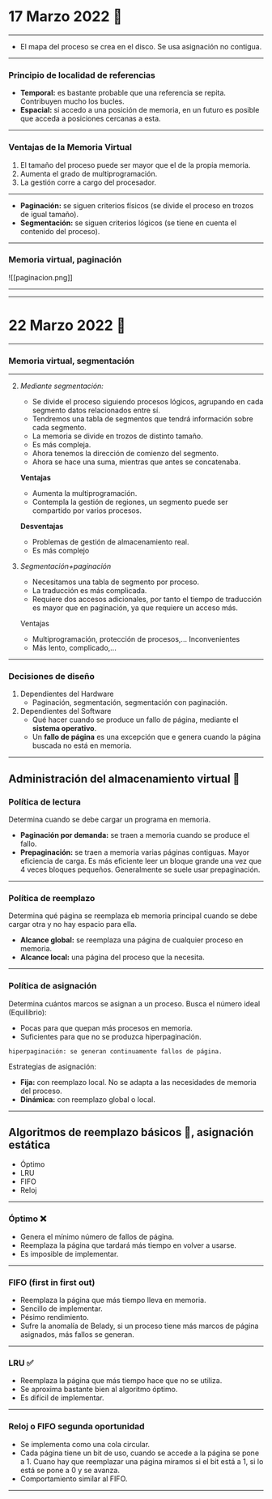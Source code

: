 # 17 Marzo 2022 🧨
---
- El mapa del proceso se crea en el disco. Se usa asignación no contigua.
---
### Principio de localidad de referencias
- **Temporal:** es bastante probable que una referencia se repita. Contribuyen mucho los bucles.
- **Espacial:** si accedo a una posición de memoria, en un futuro es posible que acceda a posiciones cercanas a esta.
---
### Ventajas de la Memoria Virtual
1. El tamaño del proceso puede ser mayor que el de la propia memoria.
2. Aumenta el grado de multiprogramación.
3. La gestión corre a cargo del procesador.
---
- **Paginación:** se siguen criterios físicos (se divide el proceso en trozos de igual tamaño).
- **Segmentación:** se siguen criterios lógicos (se tiene en cuenta el contenido del proceso).
---
### Memoria virtual, paginación
![[paginacion.png]]

---
---
# 22 Marzo 2022 🌽
---

### Memoria virtual, segmentación
---
2. *Mediante segmentación:*
	- Se divide el proceso siguiendo procesos lógicos, agrupando en cada segmento datos relacionados entre sí. 
	- Tendremos una tabla de segmentos que tendrá información sobre cada segmento.
	- La memoria se divide en trozos de distinto tamaño.
	- Es más compleja.
	- Ahora tenemos la dirección de comienzo del segmento.
	- Ahora se hace una suma, mientras que antes se concatenaba.
	
	**Ventajas**
	- Aumenta la multiprogramación.
	- Contempla la gestión de regiones, un segmento puede ser compartido por varios procesos.
	
	**Desventajas**
	- Problemas de gestión de almacenamiento real.
	- Es más complejo
3. *Segmentación+paginación*
	- Necesitamos una tabla de segmento por proceso.
	- La traducción es más complicada.
	- Requiere dos accesos adicionales, por tanto el tiempo de traducción es mayor que en paginación, ya que requiere un acceso más.
	
	Ventajas
	- Multiprogramación, protección de procesos,...
	Inconvenientes
	- Más lento, complicado,...
---
### Decisiones de diseño
1. Dependientes del Hardware
	- Paginación, segmentación, segmentación con paginación.
2. Dependientes del Software
	- Qué hacer cuando se produce un fallo de página, mediante el **sistema operativo**.
	- Un **fallo de página** es una excepción que e genera cuando la página buscada no está en memoria.
---
##  Administración del almacenamiento virtual 🥪

### Política de lectura
Determina cuando se debe cargar un programa en memoria.
- **Paginación por demanda:** se traen a memoria cuando se produce el fallo.
- **Prepaginación:** se traen a memoria varias páginas contiguas. Mayor eficiencia de carga. Es más eficiente leer un bloque grande una vez que 4 veces bloques pequeños.
Generalmente se suele usar prepaginación.
---
### Política de reemplazo
Determina qué página se reemplaza eb memoria principal cuando se debe cargar otra y no hay espacio para ella.
- **Alcance global:** se reemplaza una página de cualquier proceso en memoria.
- **Alcance local:** una página del proceso que la necesita.
---
### Política de asignación
Determina cuántos marcos se asignan a un proceso.
Busca el número ideal (Equilibrio):
- Pocas para que quepan más procesos en memoria.
- Suficientes para que no se produzca hiperpaginación.
```
hiperpaginación: se generan continuamente fallos de página.
```
Estrategias de asignación:

- **Fija:** con reemplazo local. No se adapta a las necesidades de memoria del proceso.
- **Dinámica:** con reemplazo global o local.
---
## Algoritmos de reemplazo básicos 🥗, asignación estática
- Óptimo
- LRU
- FIFO
- Reloj
---
### Óptimo ❌
- Genera el mínimo número de fallos de página.
- Reemplaza la página que tardará más tiempo en volver a usarse.
- Es imposible de implementar.
---
### FIFO (first in first out)
- Reemplaza la página que más tiempo lleva en memoria.
- Sencillo de implementar.
- Pésimo rendimiento.
- Sufre la anomalía de Belady, si un proceso tiene más marcos de página asignados, más fallos se generan.
---
### LRU ✅
- Reemplaza la página que más tiempo hace que no se utiliza.
- Se aproxima bastante bien al algoritmo óptimo.
- Es difícil de implementar.
---
### Reloj o FIFO segunda oportunidad
- Se implementa como una cola circular.
- Cada página tiene un bit de uso, cuando se accede a la página se pone a 1. Cuano hay que reemplazar una página miramos si el bit está a 1, si lo está se pone a 0 y se avanza.
- Comportamiento similar al FIFO.
---